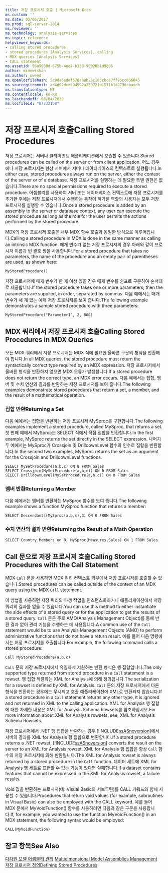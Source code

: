 ```yaml
---
title: 저장 프로시저 호출 | Microsoft Docs
ms.custom: ''
ms.date: 03/06/2017
ms.prod: sql-server-2014
ms.reviewer: ''
ms.technology: analysis-services
ms.topic: reference
helpviewer_keywords:
- calling stored procedures
- stored procedures [Analysis Services], calling
- MDX queries [Analysis Services]
- CALL statement
ms.assetid: 96a9660d-875b-4ee4-b339-90020b1d9895
author: minewiskan
ms.author: owend
ms.openlocfilehash: 5c9da6edef576a6ab25c183cbc87ff95cc056845
ms.sourcegitcommit: ad4d92dce894592a259721a1571b1d8736abacdb
ms.translationtype: MT
ms.contentlocale: ko-KR
ms.lasthandoff: 08/04/2020
ms.locfileid: "87732168"
---
```

# <a name="calling-stored-procedures"></a><span data-ttu-id="95ce0-102">저장 프로시저 호출</span><span class="sxs-lookup"><span data-stu-id="95ce0-102">Calling Stored Procedures</span></span>
  <span data-ttu-id="95ce0-103">저장 프로시저는 서버나 클라이언트 애플리케이션에서 호출할 수 있습니다.</span><span class="sxs-lookup"><span data-stu-id="95ce0-103">Stored procedures can be called on the server or from client application.</span></span> <span data-ttu-id="95ce0-104">어느 경우에나 저장 프로시저는 항상 서버에서 서버나 데이터베이스의 컨텍스트로 실행됩니다.</span><span class="sxs-lookup"><span data-stu-id="95ce0-104">In either case, stored procedures always run on the server, either the context of the server or of a database.</span></span> <span data-ttu-id="95ce0-105">저장 프로시저를 실행하는 데 필요한 특별 권한은 없습니다.</span><span class="sxs-lookup"><span data-stu-id="95ce0-105">There are no special permissions required to execute a stored procedure.</span></span> <span data-ttu-id="95ce0-106">어셈블리를 사용하여 서버 또는 데이터베이스 컨텍스트에 저장 프로시저를 추가한 후에는 저장 프로시저에서 수행하는 동작이 허가된 역할의 사용자는 모두 저장 프로시저를 실행할 수 있습니다.</span><span class="sxs-lookup"><span data-stu-id="95ce0-106">Once a stored procedure is added by an assembly to the server or database context, any user can execute the stored procedure as long as the role for the user permits the actions performed by the stored procedure.</span></span>  
  
 <span data-ttu-id="95ce0-107">MDX의 저장 프로시저 호출은 내부 MDX 함수 호출과 동일한 방식으로 이루어집니다.</span><span class="sxs-lookup"><span data-stu-id="95ce0-107">Calling a stored procedure in MDX is done in the same manner as calling an intrinsic MDX function.</span></span> <span data-ttu-id="95ce0-108">매개 변수가 없는 저장 프로시저의 경우 아래와 같이 프로시저 이름과 빈 괄호 쌍을 사용합니다.</span><span class="sxs-lookup"><span data-stu-id="95ce0-108">For a stored procedure that takes no parameters, the name of the procedure and an empty pair of parentheses are used, as shown here:</span></span>  
  
```  
MyStoredProcedure()  
```  
  
 <span data-ttu-id="95ce0-109">저장 프로시저에 매개 변수가 한 개 이상 있을 경우 매개 변수를 쉼표로 구분하여 순서대로 제공합니다.</span><span class="sxs-lookup"><span data-stu-id="95ce0-109">If the stored procedure takes one or more parameters, then the parameters are supplied, in order, separated by commas.</span></span> <span data-ttu-id="95ce0-110">다음 예에서는 매개 변수가 세 개 있는 예제 저장 프로시저를 보여 줍니다.</span><span class="sxs-lookup"><span data-stu-id="95ce0-110">The following example demonstrates a sample stored procedure with three parameters:</span></span>  
  
```  
MyStoredProcedure("Parameter1", 2, 800)  
```  
  
## <a name="calling-stored-procedures-in-mdx-queries"></a><span data-ttu-id="95ce0-111">MDX 쿼리에서 저장 프로시저 호출</span><span class="sxs-lookup"><span data-stu-id="95ce0-111">Calling Stored Procedures in MDX Queries</span></span>  
 <span data-ttu-id="95ce0-112">모든 MDX 쿼리에서 저장 프로시저는 MDX 식에 필요한 올바른 구문의 형식을 반환해야 합니다.</span><span class="sxs-lookup"><span data-stu-id="95ce0-112">In all MDX queries, the stored procedure must return the syntactically correct type required by an MDX expression.</span></span> <span data-ttu-id="95ce0-113">저장 프로시저에서 올바른 형식을 반환하지 않으면 MDX 오류가 발생합니다.</span><span class="sxs-lookup"><span data-stu-id="95ce0-113">If a stored procedure does not return the correct type, an MDX error occurs.</span></span> <span data-ttu-id="95ce0-114">다음 예에서는 집합, 멤버 및 수치 연산의 결과를 반환하는 저장 프로시저를 보여 줍니다.</span><span class="sxs-lookup"><span data-stu-id="95ce0-114">The following examples demonstrate stored procedures that return a set, a member, and the result of a mathematical operation.</span></span>  
  
### <a name="returning-a-set"></a><span data-ttu-id="95ce0-115">집합 반환</span><span class="sxs-lookup"><span data-stu-id="95ce0-115">Returning a Set</span></span>  
 <span data-ttu-id="95ce0-116">다음 예에서는 집합을 반환하는 저장 프로시저 MySproc를 구현합니다.</span><span class="sxs-lookup"><span data-stu-id="95ce0-116">The following examples implement a stored procedure, called MySproc, that returns a set.</span></span> <span data-ttu-id="95ce0-117">첫 번째 예에서 MySproc는 SELECT 식에서 직접 집합을 반환합니다.</span><span class="sxs-lookup"><span data-stu-id="95ce0-117">In the first example, MySproc returns the set directly in the SELECT expression.</span></span> <span data-ttu-id="95ce0-118">나머지 두 예에서는 MySproc가 Crossjoin 및 DrilldownLevel 함수의 인수로 집합을 반환합니다.</span><span class="sxs-lookup"><span data-stu-id="95ce0-118">In the second two examples, MySproc returns the set as an argument for the Crossjoin and DrilldownLevel functions.</span></span>  
  
```  
SELECT MySetProcedure(a,b,c) ON 0 FROM Sales  
SELECT Crossjoin(MySetProcedure(a,b,c)) ON 0 FROM Sales  
SELECT DrilldownLevel(MySetProcedure(a,b,c)) ON 0 FROM Sales  
```  
  
### <a name="returning-a-member"></a><span data-ttu-id="95ce0-119">멤버 반환</span><span class="sxs-lookup"><span data-stu-id="95ce0-119">Returning a Member</span></span>  
 <span data-ttu-id="95ce0-120">다음 예에서는 멤버를 반환하는 MySproc 함수를 보여 줍니다.</span><span class="sxs-lookup"><span data-stu-id="95ce0-120">The following example shows a function MySproc function that returns a member:</span></span>  
  
```  
SELECT Descendants(MySproc(a,b,c),3) ON 0 FROM Sales  
```  
  
### <a name="returning-the-result-of-a-math-operation"></a><span data-ttu-id="95ce0-121">수치 연산의 결과 반환</span><span class="sxs-lookup"><span data-stu-id="95ce0-121">Returning the Result of a Math Operation</span></span>  
  
```  
SELECT Country.Members on 0, MySproc(Measures.Sales) ON 1 FROM Sales  
```  
  
## <a name="calling-stored-procedures-with-the-call-statement"></a><span data-ttu-id="95ce0-122">Call 문으로 저장 프로시저 호출</span><span class="sxs-lookup"><span data-stu-id="95ce0-122">Calling Stored Procedures with the Call Statement</span></span>  
 <span data-ttu-id="95ce0-123">MDX `Call` 문을 사용하면 MDX 쿼리 컨텍스트 외부에서 저장 프로시저를 호출할 수 있습니다.</span><span class="sxs-lookup"><span data-stu-id="95ce0-123">Stored procedures can be called outside of the context of an MDX query using the MDX `Call` statement.</span></span>  
  
 <span data-ttu-id="95ce0-124">이 방법을 사용하면 저장 쿼리의 파생 작업을 인스턴스화하거나 애플리케이션에서 저장 쿼리의 결과를 얻을 수 있습니다.</span><span class="sxs-lookup"><span data-stu-id="95ce0-124">You can use this method to either instantiate the side effects of a stored query or for the application to get the results of a stored query.</span></span> <span data-ttu-id="95ce0-125">`Call` 문은 주로 AMO(Analysis Management Object)를 통해 반환 결과 없이 관리 기능을 수행하는 데 사용됩니다.</span><span class="sxs-lookup"><span data-stu-id="95ce0-125">A common use of the `Call` statement would be to use Analysis Management Objects (AMO) to perform administrative functions that do not have a return result.</span></span> <span data-ttu-id="95ce0-126">예를 들어 다음 명령에서는 저장 프로시저를 호출합니다.</span><span class="sxs-lookup"><span data-stu-id="95ce0-126">For example, the following command calls a stored procedure:</span></span>  
  
```  
Call MyStoredProcedure(a,b,c)  
```  
  
 <span data-ttu-id="95ce0-127">`Call` 문의 저장 프로시저에서 유일하게 지원하는 반환 형식은 행 집합입니다.</span><span class="sxs-lookup"><span data-stu-id="95ce0-127">The only supported type returned from stored procedure in a `Call` statement is a rowset.</span></span> <span data-ttu-id="95ce0-128">행 집합 직렬화는 XML for Analysis에 의해 정의됩니다.</span><span class="sxs-lookup"><span data-stu-id="95ce0-128">The serialization for a rowset is defined by XML for Analysis.</span></span> <span data-ttu-id="95ce0-129">`Call` 문의 저장 프로시저에서 다른 형식을 반환하는 경우에는 무시되고 호출 애플리케이션에 XML로 반환되지 않습니다.</span><span class="sxs-lookup"><span data-stu-id="95ce0-129">If a stored procedure in a `Call` statement returns any other type, it is ignored and not returned in XML to the calling application.</span></span> <span data-ttu-id="95ce0-130">XML for Analysis 행 집합에 대한 자세한 내용은 XML for Analysis Schema Rowsets를 참조하십시오.</span><span class="sxs-lookup"><span data-stu-id="95ce0-130">For more information about XML for Analysis rowsets, see, XML for Analysis Schema Rowsets.</span></span>  
  
 <span data-ttu-id="95ce0-131">저장 프로시저에서 .NET 행 집합을 반환하는 경우 [!INCLUDE[ssASnoversion](../../includes/ssasnoversion-md.md)]에서 서버의 결과를 XML for Analysis 행 집합으로 변환합니다.</span><span class="sxs-lookup"><span data-stu-id="95ce0-131">If a stored procedure returns a .NET rowset, [!INCLUDE[ssASnoversion](../../includes/ssasnoversion-md.md)] converts the result on the server to an XML for Analysis rowset.</span></span> <span data-ttu-id="95ce0-132">XML for Analysis 행 집합은 항상 `Call` 함수의 저장 프로시저에 의해 반환됩니다.</span><span class="sxs-lookup"><span data-stu-id="95ce0-132">The XML for Analysis rowset is always returned by a stored procedure in the `Call` function.</span></span> <span data-ttu-id="95ce0-133">데이터 세트에 XML for Analysis 행 세트로 표현할 수 없는 기능이 있다면 실패합니다.</span><span class="sxs-lookup"><span data-stu-id="95ce0-133">If a dataset contains features that cannot be expressed in the XML for Analysis rowset, a failure results.</span></span>  
  
 <span data-ttu-id="95ce0-134">Void 값을 반환하는 프로시저(예: Visual Basic의 서브루틴)를 CALL 키워드와 함께 사용할 수 있습니다.</span><span class="sxs-lookup"><span data-stu-id="95ce0-134">Procedures that return void values (for example, subroutines in Visual Basic) can also be employed with the CALL keyword.</span></span> <span data-ttu-id="95ce0-135">예를 들어 MDX 문에서 MyVoidFunction() 함수를 사용하려면 다음과 같은 구문을 사용합니다.</span><span class="sxs-lookup"><span data-stu-id="95ce0-135">If, for example, you wanted to use the function MyVoidFunction() in an MDX statement, the following syntax would be employed:</span></span>  
  
```  
CALL(MyVoidFunction)  
```  
  
## <a name="see-also"></a><span data-ttu-id="95ce0-136">참고 항목</span><span class="sxs-lookup"><span data-stu-id="95ce0-136">See Also</span></span>  
 <span data-ttu-id="95ce0-137">[다차원 모델 어셈블리 관리](../multidimensional-models/multidimensional-model-assemblies-management.md) </span><span class="sxs-lookup"><span data-stu-id="95ce0-137">[Multidimensional Model Assemblies Management](../multidimensional-models/multidimensional-model-assemblies-management.md) </span></span>  
 [<span data-ttu-id="95ce0-138">저장 프로시저 정의</span><span class="sxs-lookup"><span data-stu-id="95ce0-138">Defining Stored Procedures</span></span>](../multidimensional-models-extending-olap-stored-procedures/defining-stored-procedures.md)  
  
  
